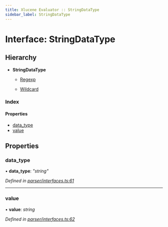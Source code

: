 ```yaml
---
title: Xlucene Evaluator :: StringDataType
sidebar_label: StringDataType
---
```


# Interface: StringDataType

## Hierarchy

* **StringDataType**

  * [Regexp](regexp.md)

  * [Wildcard](wildcard.md)

### Index

#### Properties

* [data_type](stringdatatype.md#data_type)
* [value](stringdatatype.md#value)

## Properties

###  data_type

• **data_type**: *"string"*

*Defined in [parser/interfaces.ts:61](https://github.com/terascope/teraslice/blob/6e018493/packages/xlucene-evaluator/src/parser/interfaces.ts#L61)*

___

###  value

• **value**: *string*

*Defined in [parser/interfaces.ts:62](https://github.com/terascope/teraslice/blob/6e018493/packages/xlucene-evaluator/src/parser/interfaces.ts#L62)*
